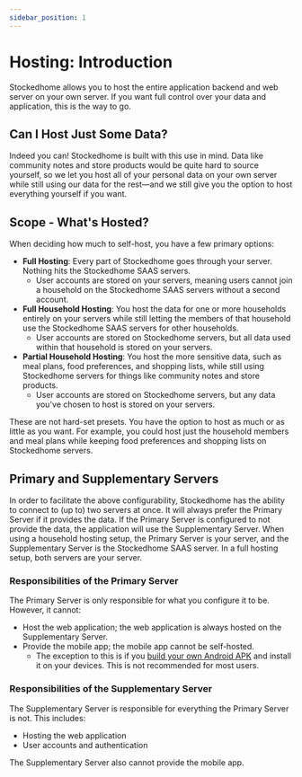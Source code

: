 ```yaml
---
sidebar_position: 1
---
```


# Hosting: Introduction

Stockedhome allows you to host the entire application backend and web server on your own server. If you want full control over your data and application, this is the way to go.

## Can I Host Just Some Data?
Indeed you can! Stockedhome is built with this use in mind. Data like community notes and store products would be quite hard to source yourself, so we let you host all of your personal data on your own server while still using our data for the rest&mdash;and we still give you the option to host everything yourself if you want.

## Scope - What's Hosted?

When deciding how much to self-host, you have a few primary options:
* **Full Hosting**: Every part of Stockedhome goes through your server. Nothing hits the Stockedhome SAAS servers.
    * User accounts are stored on your servers, meaning users cannot join a household on the Stockedhome SAAS servers without a second account.
* **Full Household Hosting**: You host the data for one or more households entirely on your servers while still letting the members of that household use the Stockedhome SAAS servers for other households.
    * User accounts are stored on Stockedhome servers, but all data used within that household is stored on your servers.
* **Partial Household Hosting**: You host the more sensitive data, such as meal plans, food preferences, and shopping lists, while still using Stockedhome servers for things like community notes and store products.
    * User accounts are stored on Stockedhome servers, but any data you've chosen to host is stored on your servers.

These are not hard-set presets. You have the option to host as much or as little as you want. For example, you could host just the household members and meal plans while keeping food preferences and shopping lists on Stockedhome servers.

## Primary and Supplementary Servers

In order to facilitate the above configurability, Stockedhome has the ability to connect to (up to) two servers at once. It will always prefer the Primary Server if it provides the data. If the Primary Server is configured to not provide the data, the application will use the Supplementary Server. When using a household hosting setup, the Primary Server is your server, and the Supplementary Server is the Stockedhome SAAS server. In a full hosting setup, both servers are your server.


### Responsibilities of the Primary Server

The Primary Server is only responsible for what you configure it to be. However, it cannot:
* Host the web application; the web application is always hosted on the Supplementary Server.
* Provide the mobile app; the mobile app cannot be self-hosted.
    * The exception to this is if you [build your own Android APK](./05-building-from-source/android.md) and install it on your devices. This is not recommended for most users.

### Responsibilities of the Supplementary Server

The Supplementary Server is responsible for everything the Primary Server is not. This includes:
* Hosting the web application
* User accounts and authentication

The Supplementary Server also cannot provide the mobile app.
